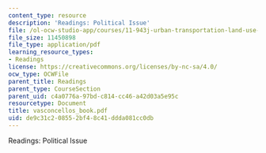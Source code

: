 ```yaml
---
content_type: resource
description: 'Readings: Political Issue'
file: /ol-ocw-studio-app/courses/11-943j-urban-transportation-land-use-and-the-environment-spring-2002/de9c31c208552bf48c41ddda081cc0db_vasconcellos_book.pdf
file_size: 11450898
file_type: application/pdf
learning_resource_types:
- Readings
license: https://creativecommons.org/licenses/by-nc-sa/4.0/
ocw_type: OCWFile
parent_title: Readings
parent_type: CourseSection
parent_uid: c4a0776a-97bd-c814-cc46-a42d03a5e95c
resourcetype: Document
title: vasconcellos_book.pdf
uid: de9c31c2-0855-2bf4-8c41-ddda081cc0db
---
```

Readings: Political Issue